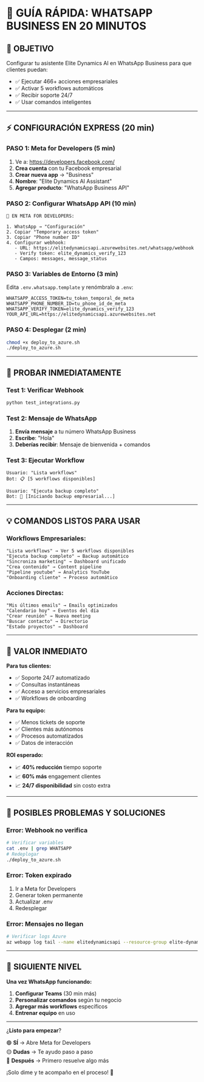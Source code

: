 # 📱 GUÍA RÁPIDA: WHATSAPP BUSINESS EN 20 MINUTOS

## 🎯 **OBJETIVO**
Configurar tu asistente Elite Dynamics AI en WhatsApp Business para que clientes puedan:
- ✅ Ejecutar 466+ acciones empresariales 
- ✅ Activar 5 workflows automáticos
- ✅ Recibir soporte 24/7
- ✅ Usar comandos inteligentes

---

## ⚡ **CONFIGURACIÓN EXPRESS (20 min)**

### **PASO 1: Meta for Developers (5 min)**
1. Ve a: https://developers.facebook.com/
2. **Crea cuenta** con tu Facebook empresarial
3. **Crear nueva app** → "Business" 
4. **Nombre**: "Elite Dynamics AI Assistant"
5. **Agregar producto**: "WhatsApp Business API"

### **PASO 2: Configurar WhatsApp API (10 min)**
```
🔧 EN META FOR DEVELOPERS:

1. WhatsApp → "Configuración"
2. Copiar "Temporary access token" 
3. Copiar "Phone number ID"
4. Configurar webhook:
   - URL: https://elitedynamicsapi.azurewebsites.net/whatsapp/webhook
   - Verify token: elite_dynamics_verify_123
   - Campos: messages, message_status
```

### **PASO 3: Variables de Entorno (3 min)**
Edita `.env.whatsapp.template` y renómbralo a `.env`:

```env
WHATSAPP_ACCESS_TOKEN=tu_token_temporal_de_meta
WHATSAPP_PHONE_NUMBER_ID=tu_phone_id_de_meta  
WHATSAPP_VERIFY_TOKEN=elite_dynamics_verify_123
YOUR_API_URL=https://elitedynamicsapi.azurewebsites.net
```

### **PASO 4: Desplegar (2 min)**
```bash
chmod +x deploy_to_azure.sh
./deploy_to_azure.sh
```

---

## 🧪 **PROBAR INMEDIATAMENTE**

### **Test 1: Verificar Webhook**
```bash
python test_integrations.py
```

### **Test 2: Mensaje de WhatsApp**
1. **Envía mensaje** a tu número WhatsApp Business
2. **Escribe**: "Hola"
3. **Deberías recibir**: Mensaje de bienvenida + comandos

### **Test 3: Ejecutar Workflow**
```
Usuario: "Lista workflows"
Bot: 📋 [5 workflows disponibles]

Usuario: "Ejecuta backup completo"  
Bot: 🚀 [Iniciando backup empresarial...]
```

---

## 💡 **COMANDOS LISTOS PARA USAR**

### **Workflows Empresariales:**
```
"Lista workflows" → Ver 5 workflows disponibles
"Ejecuta backup completo" → Backup automático
"Sincroniza marketing" → Dashboard unificado 
"Crea contenido" → Content pipeline
"Pipeline youtube" → Analytics YouTube
"Onboarding cliente" → Proceso automático
```

### **Acciones Directas:**
```
"Mis últimos emails" → Emails optimizados
"Calendario hoy" → Eventos del día
"Crear reunión" → Nueva meeting
"Buscar contacto" → Directorio
"Estado proyectos" → Dashboard
```

---

## 🎯 **VALOR INMEDIATO**

**Para tus clientes:**
- ✅ Soporte 24/7 automatizado
- ✅ Consultas instantáneas  
- ✅ Acceso a servicios empresariales
- ✅ Workflows de onboarding

**Para tu equipo:**
- ✅ Menos tickets de soporte
- ✅ Clientes más autónomos
- ✅ Procesos automatizados
- ✅ Datos de interacción

**ROI esperado:**
- 📈 **40% reducción** tiempo soporte
- 📈 **60% más** engagement clientes
- 📈 **24/7 disponibilidad** sin costo extra

---

## 🚨 **POSIBLES PROBLEMAS Y SOLUCIONES**

### **Error: Webhook no verifica**
```bash
# Verificar variables
cat .env | grep WHATSAPP
# Redeplogar
./deploy_to_azure.sh
```

### **Error: Token expirado**
1. Ir a Meta for Developers
2. Generar token permanente
3. Actualizar .env
4. Redesplegar

### **Error: Mensajes no llegan**
```bash
# Verificar logs Azure
az webapp log tail --name elitedynamicsapi --resource-group elite-dynamics-rg
```

---

## 🎉 **SIGUIENTE NIVEL**

**Una vez WhatsApp funcionando:**
1. **Configurar Teams** (30 min más)
2. **Personalizar comandos** según tu negocio
3. **Agregar más workflows** específicos
4. **Entrenar equipo** en uso

---

¿**Listo para empezar**? 

🟢 **SÍ** → Abre Meta for Developers  
🟡 **Dudas** → Te ayudo paso a paso  
🔴 **Después** → Primero resuelve algo más  

¡Solo dime y te acompaño en el proceso! 🚀
